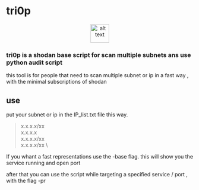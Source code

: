 # tri0p

<p align="center">
    <img src="https://lh3.googleusercontent.com/proxy/ONK5xbQBmAYn3-P-o0h7X0sot29r4iLSl8EfsERgM8cYET_LU2UB84ppH9fE9GQK_JkN8g" alt="alt text" width="50" height="50">
</p>

### tri0p is a shodan base script for scan multiple subnets ans use python audit script

this tool is for people that need to scan multiple subnet or ip in a fast way , with the minimal subscriptions of shodan

## use 

put your subnet or ip in the IP_list.txt file this way.
>x.x.x.x/xx \
>x.x.x.x \
>x.x.x.x/xx \
x.x.x.x/xx \

If you whant a fast representations use the -base flag.
this will show you the service running and open port 

after that you can use the script while targeting a specified service / port , with the flag -pr